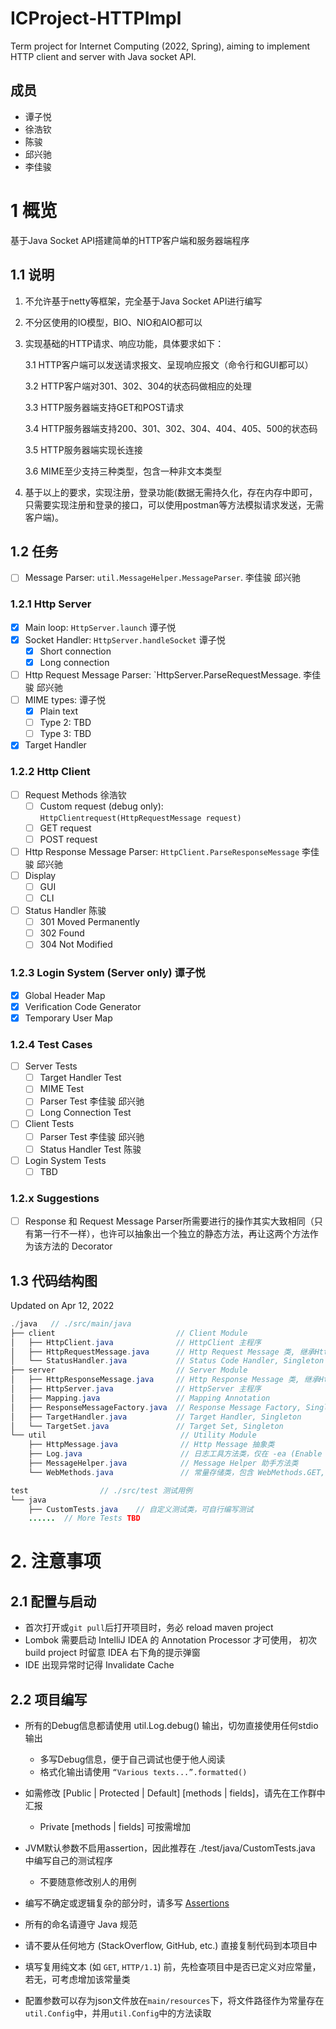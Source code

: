 # ICProject-HTTPImpl
Term project for Internet Computing (2022, Spring), aiming to implement HTTP client and server with Java socket API.

## 成员

- 谭子悦
- 徐浩钦
- 陈骏
- 邱兴驰
- 李佳骏

# 1 概览
基于Java Socket API搭建简单的HTTP客户端和服务器端程序

## 1.1 说明
1. 不允许基于netty等框架，完全基于Java Socket API进行编写

2. 不分区使用的IO模型，BIO、NIO和AIO都可以

3. 实现基础的HTTP请求、响应功能，具体要求如下：

    3.1 HTTP客户端可以发送请求报文、呈现响应报文（命令行和GUI都可以）
    
    3.2 HTTP客户端对301、302、304的状态码做相应的处理
    
    3.3 HTTP服务器端支持GET和POST请求
    
    3.4 HTTP服务器端支持200、301、302、304、404、405、500的状态码
    
    3.5 HTTP服务器端实现长连接
    
    3.6 MIME至少支持三种类型，包含一种非文本类型
    
4. 基于以上的要求，实现注册，登录功能(数据无需持久化，存在内存中即可，只需要实现注册和登录的接口，可以使用postman等方法模拟请求发送，无需客户端)。

## 1.2 任务

- [ ] Message Parser: `util.MessageHelper.MessageParser`. 李佳骏 邱兴驰

### 1.2.1 Http Server

- [x] Main loop: `HttpServer.launch` 谭子悦
- [x] Socket Handler: `HttpServer.handleSocket` 谭子悦
  - [x] Short connection
  - [x] Long connection
- [ ] Http Request Message Parser: `HttpServer.ParseRequestMessage. 李佳骏 邱兴驰
- [ ] MIME types: 谭子悦
  - [x] Plain text
  - [ ] Type 2: TBD
  - [ ] Type 3: TBD
- [x] Target Handler

### 1.2.2 Http Client

- [ ] Request Methods    徐浩钦
  - [ ] Custom request (debug only): `HttpClientrequest(HttpRequestMessage request)`
  - [ ] GET request
  - [ ] POST request
- [ ] Http Response Message Parser: `HttpClient.ParseResponseMessage` 李佳骏 邱兴驰
- [ ] Display
  - [ ] GUI
  - [ ] CLI
- [ ] Status Handler     陈骏
  - [ ] 301 Moved Permanently
  - [ ] 302 Found
  - [ ] 304 Not Modified

### 1.2.3 Login System (Server only) 谭子悦

- [x] Global Header Map
- [x] Verification Code Generator
- [x] Temporary User Map

### 1.2.4 Test Cases

- [ ] Server Tests
  - [ ] Target Handler Test
  - [ ] MIME Test
  - [ ] Parser Test 李佳骏 邱兴驰
  - [ ] Long Connection Test
- [ ] Client Tests
  - [ ] Parser Test 李佳骏 邱兴驰
  - [ ] Status Handler Test 陈骏
- [ ] Login System Tests
  - [ ] TBD

### 1.2.x Suggestions

- [ ] Response 和 Request Message Parser所需要进行的操作其实大致相同（只有第一行不一样），也许可以抽象出一个独立的静态方法，再让这两个方法作为该方法的 Decorator

## 1.3 代码结构图

Updated on Apr 12, 2022

```Java
./java   // ./src/main/java
├── client                           // Client Module
│   ├── HttpClient.java              // HttpClient 主程序
│   ├── HttpRequestMessage.java      // Http Request Message 类, 继承HttpMessage
│   └── StatusHandler.java           // Status Code Handler, Singleton
├── server                           // Server Module
│   ├── HttpResponseMessage.java     // Http Response Message 类, 继承HttpMessage       
│   ├── HttpServer.java              // HttpServer 主程序
│   ├── Mapping.java                 // Mapping Annotation
│   ├── ResponseMessageFactory.java  // Response Message Factory, Singleton
│   ├── TargetHandler.java           // Target Handler, Singleton
│   └── TargetSet.java               // Target Set, Singleton
└── util                              // Utility Module
    ├── HttpMessage.java              // Http Message 抽象类
    ├── Log.java                      // 日志工具方法类，仅在 -ea (Enable Assertion) 时启用
    ├── MessageHelper.java            // Message Helper 助手方法类
    └── WebMethods.java               // 常量存储类，包含 WebMethods.GET, WebMethods.POST
```

```Java
test				// ./src/test 测试用例
└── java
    ├── CustomTests.java	// 自定义测试类，可自行编写测试
  	......  // More Tests TBD
```



# 2. 注意事项

## 2.1 配置与启动

- 首次打开或`git pull`后打开项目时，务必 reload maven project
- Lombok 需要启动 IntelliJ IDEA 的 Annotation Processor 才可使用， 初次 build project 时留意 IDEA 右下角的提示弹窗
- IDE 出现异常时记得 Invalidate Cache

## 2.2 项目编写

- 所有的Debug信息都请使用 util.Log.debug() 输出，切勿直接使用任何stdio输出
  - 多写Debug信息，便于自己调试也便于他人阅读
  - 格式化输出请使用 `“Various texts...”.formatted()`
- 如需修改 [Public | Protected | Default] [methods | fields]，请先在工作群中汇报
  - Private [methods | fields] 可按需增加
- JVM默认参数不启用assertion，因此推荐在 ./test/java/CustomTests.java 中编写自己的测试程序
  - 不要随意修改别人的用例
- 编写不确定或逻辑复杂的部分时，请多写 [Assertions](https://www.geeksforgeeks.org/assertions-in-java/)

- 所有的命名请遵守 Java 规范
- 请不要从任何地方 (StackOverflow, GitHub, etc.) 直接复制代码到本项目中

- 填写复用纯文本 (如 `GET`, `HTTP/1.1`) 前，先检查项目中是否已定义对应常量，若无，可考虑增加该常量类

- 配置参数可以存为json文件放在`main/resources`下，将文件路径作为常量存在`util.Config`中，并用`util.Config`中的方法读取